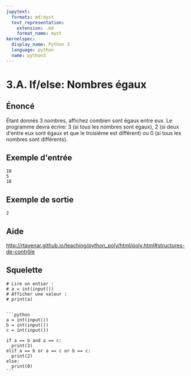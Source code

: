 ```yaml
---
jupytext:
  formats: md:myst
  text_representation:
    extension: .md
    format_name: myst
kernelspec:
  display_name: Python 3
  language: python
  name: python3
---
```


# 3.A. If/else: Nombres égaux

## **Énoncé**

Étant donnés 3 nombres, affichez combien sont égaux entre eux. Le programme devra écrire: 3 (si tous les nombres sont égaux), 2 (si deux d'entre eux sont égaux et que le troisième est différent) ou 0 (si tous les nombres sont différents).

## Exemple d'entrée

```
10
5
10
```

## Exemple de sortie

```
2
```

## Aide

http://rtavenar.github.io/teaching/python_poly/html/poly.html#structures-de-contrôle

## Squelette

```{code-cell} python
# Lire un entier :
# a = int(input())
# Afficher une valeur :
# print(a)
```

````{dropdown} Proposition de solution

```python
a = int(input())
b = int(input())
c = int(input())

if a == b and a == c:
  print(3)
elif a == b or a == c or b == c:
  print(2)
else:
  print(0)
```
````
